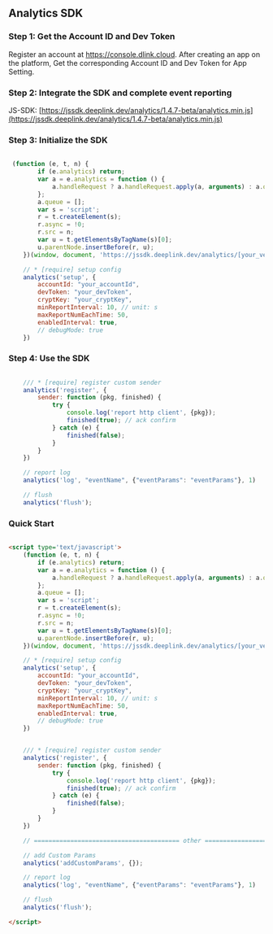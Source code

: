 ## Analytics SDK

### Step 1: Get the Account ID and Dev Token

Register an account at https://console.dlink.cloud. After creating an app on the platform, Get the corresponding Account ID and Dev Token for App Setting.

### Step 2: Integrate the SDK and complete event reporting

JS-SDK: [https://jssdk.deeplink.dev/analytics/1.4.7-beta/analytics.min.js](https://jssdk.deeplink.dev/analytics/1.4.7-beta/analytics.min.js)

### Step 3: Initialize the SDK

```javascript

 (function (e, t, n) {
        if (e.analytics) return;
        var a = e.analytics = function () {
            a.handleRequest ? a.handleRequest.apply(a, arguments) : a.queue.push(arguments)
        };
        a.queue = [];
        var s = 'script';
        r = t.createElement(s);
        r.async = !0;
        r.src = n;
        var u = t.getElementsByTagName(s)[0];
        u.parentNode.insertBefore(r, u);
    })(window, document, 'https://jssdk.deeplink.dev/analytics/[your_version]/analytics.min.js');

    // * [require] setup config 
    analytics('setup', {
        accountId: "your_accountId",
        devToken: "your_devToken",
        cryptKey: "your_cryptKey",
        minReportInterval: 10, // unit: s
        maxReportNumEachTime: 50,
        enabledInterval: true,
        // debugMode: true
    })
```
### Step 4: Use the SDK

```javascript

    /// * [require] register custom sender
    analytics('register', {
        sender: function (pkg, finished) {
            try {
                console.log('report http client', {pkg});
                finished(true); // ack confirm
            } catch (e) {
                finished(false);
            }
        }
    })

    // report log
    analytics('log', "eventName", {"eventParams": "eventParams"}, 1)

    // flush
    analytics('flush');

```


### Quick Start

```html

<script type='text/javascript'>
    (function (e, t, n) {
        if (e.analytics) return;
        var a = e.analytics = function () {
            a.handleRequest ? a.handleRequest.apply(a, arguments) : a.queue.push(arguments)
        };
        a.queue = [];
        var s = 'script';
        r = t.createElement(s);
        r.async = !0;
        r.src = n;
        var u = t.getElementsByTagName(s)[0];
        u.parentNode.insertBefore(r, u);
    })(window, document, 'https://jssdk.deeplink.dev/analytics/[your_version]/analytics.min.js');

    // * [require] setup config 
    analytics('setup', {
        accountId: "your_accountId",
        devToken: "your_devToken",
        cryptKey: "your_cryptKey",
        minReportInterval: 10, // unit: s
        maxReportNumEachTime: 50,
        enabledInterval: true,
        // debugMode: true
    })


    /// * [require] register custom sender
    analytics('register', {
        sender: function (pkg, finished) {
            try {
                console.log('report http client', {pkg});
                finished(true); // ack confirm
            } catch (e) {
                finished(false);
            }
        }
    })

    // ======================================== other ==================================

    // add Custom Params
    analytics('addCustomParams', {});

    // report log
    analytics('log', "eventName", {"eventParams": "eventParams"}, 1)

    // flush
    analytics('flush');

</script>
```

